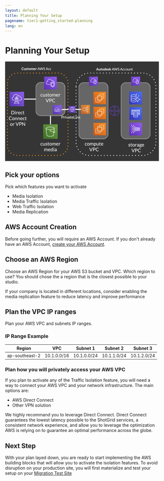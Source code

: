 ```yaml
---
layout: default
title: Planning Your Setup
pagename: tier1-getting_started-planning
lang: en
---
```


# Planning Your Setup

![Architecture](../images/tier1-arch-setup.png)

## Pick your options

Pick which features you want to activate
  * Media Isolation
  * Media Traffic Isolation
  * Web Traffic Isolation
  * Media Replication

## AWS Account Creation

Before going further, you will require an AWS Account. If you don't already have an AWS Account, [create your AWS Account](https://aws.amazon.com/premiumsupport/knowledge-center/create-and-activate-aws-account/).

## Choose an AWS Region

Choose an AWS Region for your AWS S3 bucket and VPC. Which region to use? You should chose the a region that is the closest possible to your studio.

If your company is located in different locations, consider enabling the media replication feature to reduce latency and improve performance

## Plan the VPC IP ranges

Plan your AWS VPC and subnets IP ranges.

### IP Range Example

| Region | VPC | Subnet 1 | Subnet 2 | Subnet 3 | 
|--------|-----|----------|----------|----------|
| ap-southeast-2 | 10.1.0.0/16 | 10.1.0.0/24 | 10.1.1.0/24 | 10.1.2.0/24 |


### Plan how you will privately access your AWS VPC

If you plan to activate any of the Traffic Isolation feature, you will need a way to connect your AWS VPC and your network infrastructure. The main options are:

  * AWS Direct Connect
  * Other VPN solution

We highly recommand you to leverage Direct Connect. Direct Connect guarantees the lowest latency possible to the ShotGrid services, a consistent network experience, and allow you to leverage the optimization AWS is relying on to guarantee an optimal performance across the globe.

## Next Step

With your plan layed down, you are ready to start implementing the AWS building blocks that will allow you to activate the isolation features. To avoid disruption on your production site, you will first materialize and test your setup on your [Migration Test Site](./shotgun_poc_site.md)